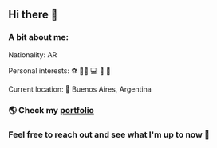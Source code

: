 ## Hi there 👋

### A bit about me:

Nationality: AR

Personal interests: ⚽ 💪🏽 💻 🍕 🛫 

Current location: 📍 Buenos Aires, Argentina

### 🌎 Check my [portfolio](https://joanrotbard.me/)

### Feel free to reach out and see what I'm up to now 💬
